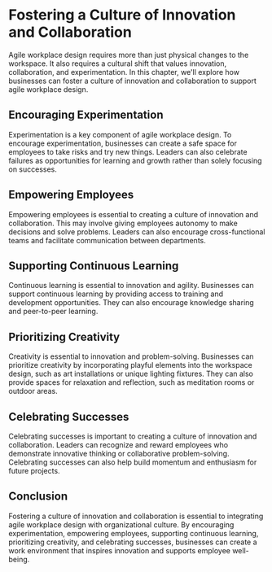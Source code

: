 # Fostering a Culture of Innovation and Collaboration

Agile workplace design requires more than just physical changes to the workspace. It also requires a cultural shift that values innovation, collaboration, and experimentation. In this chapter, we'll explore how businesses can foster a culture of innovation and collaboration to support agile workplace design.

Encouraging Experimentation
---------------------------

Experimentation is a key component of agile workplace design. To encourage experimentation, businesses can create a safe space for employees to take risks and try new things. Leaders can also celebrate failures as opportunities for learning and growth rather than solely focusing on successes.

Empowering Employees
--------------------

Empowering employees is essential to creating a culture of innovation and collaboration. This may involve giving employees autonomy to make decisions and solve problems. Leaders can also encourage cross-functional teams and facilitate communication between departments.

Supporting Continuous Learning
------------------------------

Continuous learning is essential to innovation and agility. Businesses can support continuous learning by providing access to training and development opportunities. They can also encourage knowledge sharing and peer-to-peer learning.

Prioritizing Creativity
-----------------------

Creativity is essential to innovation and problem-solving. Businesses can prioritize creativity by incorporating playful elements into the workspace design, such as art installations or unique lighting fixtures. They can also provide spaces for relaxation and reflection, such as meditation rooms or outdoor areas.

Celebrating Successes
---------------------

Celebrating successes is important to creating a culture of innovation and collaboration. Leaders can recognize and reward employees who demonstrate innovative thinking or collaborative problem-solving. Celebrating successes can also help build momentum and enthusiasm for future projects.

Conclusion
----------

Fostering a culture of innovation and collaboration is essential to integrating agile workplace design with organizational culture. By encouraging experimentation, empowering employees, supporting continuous learning, prioritizing creativity, and celebrating successes, businesses can create a work environment that inspires innovation and supports employee well-being.
